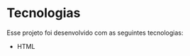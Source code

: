 # Tecnologias

Esse projeto foi desenvolvido com as seguintes tecnologias:

<ul>
		<li>HTML</li>
</ul>
